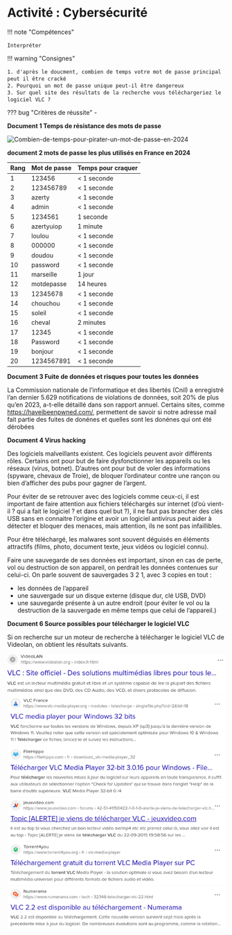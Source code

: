 # Activité : Cybersécurité 



!!! note "Compétences"

    Interpréter 

!!! warning "Consignes"

    1. d'après le doucment, combien de temps votre mot de passe principal peut il être cracké
    2. Pourquoi un mot de passe unique peut-il être dangereux
    3. Sur quel site des résultats de la recherche vous téléchargeriez le logiciel VLC ?
    
??? bug "Critères de réussite"
    - 



<div markdown style="page-break-after: always;">

**Document 1 Temps de résistance des mots de passe**

![Combien-de-temps-pour-pirater-un-mot-de-passe-en-2024](https://github.com/user-attachments/assets/7e4cb6c6-fcf5-4d41-90e9-b105fde986f2)



**document 2 mots de passe les plus utilisés en France en 2024**

| Rang | Mot de passe | Temps pour craquer |
|--------|--------------|--------------------|
| 1      | 123456       | < 1 seconde        |
| 2      | 123456789    | < 1 seconde        |
| 3      | azerty       | < 1 seconde        |
| 4      | admin        | < 1 seconde        |
| 5      | 1234561      | 1 seconde          |
| 6      | azertyuiop   | 1 minute           |
| 7      | loulou       | < 1 seconde        |
| 8      | 000000       | < 1 seconde        |
| 9      | doudou       | < 1 seconde        |
| 10     | password     | < 1 seconde        |
| 11     | marseille    | 1 jour             |
| 12     | motdepasse   | 14 heures          |
| 13     | 12345678     | < 1 seconde        |
| 14     | chouchou     | < 1 seconde        |
| 15     | soleil       | < 1 seconde        |
| 16     | cheval       | 2 minutes          |
| 17     | 12345        | < 1 seconde        |
| 18     | Password     | < 1 seconde        |
| 19     | bonjour      | < 1 seconde        |
| 20     | 1234567891   | < 1 seconde        |


**Document 3 Fuite de données et risques pour toutes les données**

La Commission nationale de l’informatique et des libertés (Cnil) a enregistré l’an dernier 5.629 notifications de violations de données, soit 20% de plus qu’en 2023, a-t-elle détaillé dans son rapport annuel.
Certains sites, comme https://haveibeenpwned.com/, permettent de savoir si notre adresse mail fait partie des fuites de donénes et quelles sont les donénes qui ont été dérobées

**Document 4 Virus hacking**

Des logiciels malveillants existent. Ces logiciels peuvent avoir différents rôles. Certains ont pour but de faire dysfonctionner les appareils ou les réseaux (virus, botnet). D’autres ont pour but de voler des informations (spyware, chevaux de Troie), de bloquer l’ordinateur contre une rançon ou bien d’afficher des pubs pour gagner de l’argent.

Pour éviter de se retrouver avec des logiciels comme ceux-ci, il est important de faire attention aux fichiers téléchargés sur internet (d’où vient-il ? qui a fait le logiciel ? et dans quel but ?), il ne faut pas brancher des clés USB sans en connaitre l’origine et avoir un logiciel antivirus peut aider à détecter et bloquer des menaces, mais attention, ils ne sont pas infaillibles.

Pour être téléchargé, les malwares sont souvent déguisés en éléments attractifs (films, photo, document texte, jeux vidéos ou logiciel connu).


Faire une sauvegarde de ses données est important, sinon en cas de perte, vol ou destruction de son appareil, on perdrait les données contenues sur celui-ci.
On parle souvent de sauvergades 3 2 1, avec 3 copies en tout :
- les données de l’appareil
- une sauvergade sur un disque externe (disque dur, clé USB, DVD) 
- une sauvegarde présente à un autre endroit (pour éviter le vol ou la destruction de la sauvergade en même temps que celui de l’appareil.)

**Document 6 Source possibles pour télécharger le logiciel VLC**
 
Si on recherche sur un moteur de recherche à télécharger le logiciel VLC de Videolan, on obtient les résultats suivants.


![Site officiel de videolan](image-4.png)
![Site présent dans les premiers liens sur un moteur de recherche](image-2.png)
![Site permettant de déposer des fichiers informatiques](image-3.png)
![Forum d'un site de jeux vidéos](image-5.png)
![Site de lien de torrent](image-6.png)
![Site de presse informatique](image-7.png)
</div>

